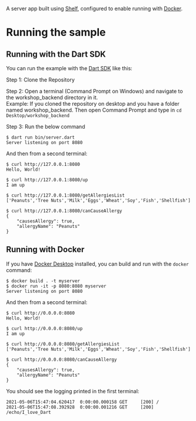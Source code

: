 A server app built using [Shelf](https://pub.dev/packages/shelf),
configured to enable running with [Docker](https://www.docker.com/).


# Running the sample

## Running with the Dart SDK

You can run the example with the [Dart SDK](https://dart.dev/get-dart)
like this:

Step 1: Clone the Repository

Step 2: Open a terminal (Command Prompt on Windows) and navigate to the workshop_backend directory in it.<br />
Example: If you cloned the repository on desktop and you have a folder named workshop_backend. Then open Command Prompt and type in `cd Desktop/workshop_backend`

Step 3: Run the below command

```
$ dart run bin/server.dart
Server listening on port 8080
```

And then from a second terminal:
```
$ curl http://127.0.0.1:8080
Hello, World!

$ curl http://127.0.0.1:8080/up
I am up

$ curl http://127.0.0.1:8080/getAllergiesList
['Peanuts','Tree Nuts','Milk','Eggs','Wheat','Soy','Fish','Shellfish']

$ curl http://127.0.0.1:8080/canCauseAllergy
{
    "causesAllergy": true,
    "allergyName": "Peanuts"
}
```

## Running with Docker

If you have [Docker Desktop](https://www.docker.com/get-started) installed, you
can build and run with the `docker` command:

```
$ docker build . -t myserver
$ docker run -it -p 8080:8080 myserver
Server listening on port 8080
```

And then from a second terminal:
```
$ curl http://0.0.0.0:8080
Hello, World!

$ curl http://0.0.0.0:8080/up
I am up

$ curl http://0.0.0.0:8080/getAllergiesList
['Peanuts','Tree Nuts','Milk','Eggs','Wheat','Soy','Fish','Shellfish']

$ curl http://0.0.0.0:8080/canCauseAllergy
{
    "causesAllergy": true,
    "allergyName": "Peanuts"
}
```

You should see the logging printed in the first terminal:
```
2021-05-06T15:47:04.620417  0:00:00.000158 GET     [200] /
2021-05-06T15:47:08.392928  0:00:00.001216 GET     [200] /echo/I_love_Dart
```
